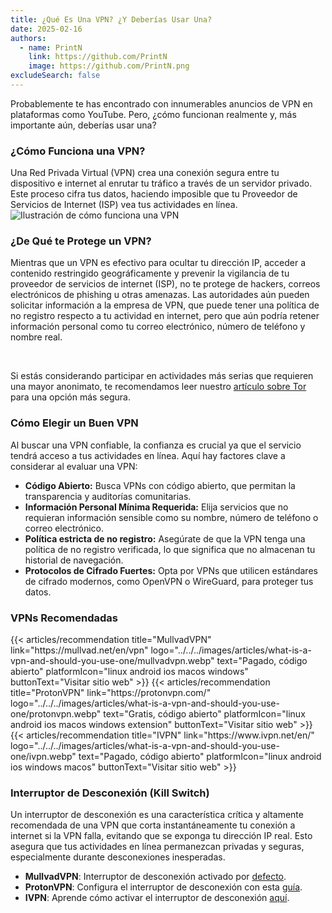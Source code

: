 ```yaml
---
title: ¿Qué Es Una VPN? ¿Y Deberías Usar Una?
date: 2025-02-16
authors:
  - name: PrintN
    link: https://github.com/PrintN
    image: https://github.com/PrintN.png
excludeSearch: false
---
```

Probablemente te has encontrado con innumerables anuncios de VPN en plataformas como YouTube. Pero, ¿cómo funcionan realmente y, más importante aún, deberías usar una?

### ¿Cómo Funciona una VPN?
Una Red Privada Virtual (VPN) crea una conexión segura entre tu dispositivo e internet al enrutar tu tráfico a través de un servidor privado. Este proceso cifra tus datos, haciendo imposible que tu Proveedor de Servicios de Internet (ISP) vea tus actividades en línea.
![Ilustración de cómo funciona una VPN](../../../images/articles/what-is-a-vpn-and-should-you-use-one/how-does-a-vpn-work.webp)

### ¿De Qué te Protege un VPN?
Mientras que un VPN es efectivo para ocultar tu dirección IP, acceder a contenido restringido geográficamente y prevenir la vigilancia de tu proveedor de servicios de internet (ISP), no te protege de hackers, correos electrónicos de phishing u otras amenazas. Las autoridades aún pueden solicitar información a la empresa de VPN, que puede tener una política de no registro respecto a tu actividad en internet, pero que aún podría retener información personal como tu correo electrónico, número de teléfono y nombre real.

<br>

Si estás considerando participar en actividades más serias que requieren una mayor anonimato, te recomendamos leer nuestro [artículo sobre Tor](/es/articles/navigating-the-web-anonymously-a-guide-to-tor-basics) para una opción más segura.

### Cómo Elegir un Buen VPN
Al buscar una VPN confiable, la confianza es crucial ya que el servicio tendrá acceso a tus actividades en línea. Aquí hay factores clave a considerar al evaluar una VPN:
- **Código Abierto:** Busca VPNs con código abierto, que permitan la transparencia y auditorías comunitarias.
- **Información Personal Mínima Requerida:** Elija servicios que no requieran información sensible como su nombre, número de teléfono o correo electrónico.
- **Política estricta de no registro:** Asegúrate de que la VPN tenga una política de no registro verificada, lo que significa que no almacenan tu historial de navegación.
- **Protocolos de Cifrado Fuertes:** Opta por VPNs que utilicen estándares de cifrado modernos, como OpenVPN o WireGuard, para proteger tus datos.

### VPNs Recomendadas
<div class="recommendations">
  <div class="grid">
    {{< articles/recommendation title="MullvadVPN" link="https://mullvad.net/en/vpn" logo="../../../images/articles/what-is-a-vpn-and-should-you-use-one/mullvadvpn.webp" text="Pagado, código abierto" platformIcon="linux android ios macos windows" buttonText="Visitar sitio web" >}}
    {{< articles/recommendation title="ProtonVPN" link="https://protonvpn.com/" logo="../../../images/articles/what-is-a-vpn-and-should-you-use-one/protonvpn.webp" text="Gratis, código abierto" platformIcon="linux android ios macos windows extension" buttonText="Visitar sitio web" >}}
    {{< articles/recommendation title="IVPN" link="https://www.ivpn.net/en/" logo="../../../images/articles/what-is-a-vpn-and-should-you-use-one/ivpn.webp" text="Pagado, código abierto" platformIcon="linux android ios windows macos" buttonText="Visitar sitio web" >}}
  </div>
</div>

### Interruptor de Desconexión (Kill Switch)
Un interruptor de desconexión es una característica crítica y altamente recomendada de una VPN que corta instantáneamente tu conexión a internet si la VPN falla, evitando que se exponga tu dirección IP real. Esto asegura que tus actividades en línea permanezcan privadas y seguras, especialmente durante desconexiones inesperadas.

- **MullvadVPN**: Interruptor de desconexión activado por [defecto](https://mullvad.net/en/help/search?q=kill+switch#67).
- **ProtonVPN**: Configura el interruptor de desconexión con esta [guía](https://protonvpn.com/support/what-is-kill-switch).
- **IVPN**: Aprende cómo activar el interruptor de desconexión [aquí](https://www.ivpn.net/knowledgebase/general/do-you-offer-a-kill-switch-or-vpn-firewall/).